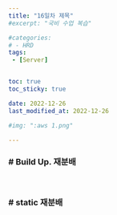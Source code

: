 ```yaml
---
title: "16일차 제목"
#excerpt: "국비 수업 복습"

#categories:
# - HRD
tags:
 - [Server]


toc: true
toc_sticky: true

date: 2022-12-26
last_modified_at: 2022-12-26

#img: ":aws 1.png"

---
```


<!-- outline-start -->


### # Build Up. 재분배
<br/>

### # static 재분배
<br/>

